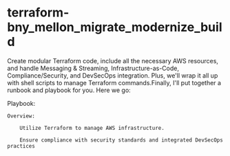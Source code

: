 # terraform-bny_mellon_migrate_modernize_build

Create modular Terraform code, include all the necessary AWS resources, and handle Messaging & Streaming, Infrastructure-as-Code, Compliance/Security, and DevSecOps integration. 
Plus, we'll wrap it all up with shell scripts to manage Terraform commands.Finally, I'll put together a runbook and playbook for you. Here we go:

Playbook:

    Overview:

        Utilize Terraform to manage AWS infrastructure.

        Ensure compliance with security standards and integrated DevSecOps practices

        


        

